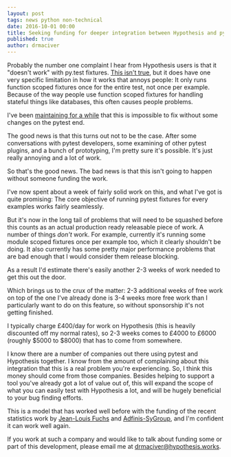 ```yaml
---
layout: post
tags: news python non-technical
date: 2016-10-01 00:00
title: Seeking funding for deeper integration between Hypothesis and pytest
published: true
author: drmaciver
---
```


Probably the number one complaint I hear from Hypothesis users is that it
"doesn't work" with py.test fixtures. [This isn't true](http://hypothesis.works/articles/hypothesis-pytest-fixtures/),
but it does have one very specific limitation in how it works that annoys people:
It only runs function scoped fixtures once for the entire test, not once per
example. Because of the way people use function scoped fixtures for handling
stateful things like databases, this often causes people problems.

I've been [maintaining for a while](https://github.com/pytest-dev/pytest/issues/916) that
this is impossible to fix without some changes on the pytest end.

The good news is that this turns out not to be the case. After some conversations with
pytest developers, some examining of other pytest plugins, and a bunch of prototyping,
I'm pretty sure it's possible. It's just really annoying and a lot of work.

So that's the good news. The bad news is that this isn't going to happen without
someone funding the work.

I've now spent about a week of fairly solid work on this, and what I've got is
quite promising: The core objective of running pytest fixtures for every examples
works fairly seamlessly.

But it's now in the long tail of problems that will need to be squashed before
this counts as an actual production ready releasable piece of work. A number of
things *don't* work. For example, currently it's running some module scoped
fixtures once per example too, which it clearly shouldn't be doing. It also
currently has some pretty major performance problems that are bad enough that
I would consider them release blocking.

As a result I'd estimate there's easily another 2-3 weeks of work needed to
get this out the door.

Which brings us to the crux of the matter: 2-3 additional weeks of free work
on top of the one I've already done is 3-4 weeks more free work than I
particularly want to do on this feature, so without sponsorship it's not
getting finished.

I typically charge £400/day for work on Hypothesis (this is heavily discounted
off my normal rates), so 2-3 weeks comes to £4000 to £6000 (roughly $5000
to $8000) that has to come from somewhere.

I know there are a number of companies out there using pytest and Hypothesis
together. I know from the amount of complaining about this integration that
this is a real problem you're experiencing. So, I think this money should
come from those companies. Besides helping to support a tool you've already
got a lot of value out of, this will expand the scope of what you can easily
test with Hypothesis a lot, and will be hugely beneficial to your bug finding
efforts.

This is a model that has worked well before with the funding of the recent
statistics work by [Jean-Louis Fuchs](https://github.com/ganwell) and
[Adfinis-SyGroup](https://www.adfinis-sygroup.ch/), and I'm confident it can
work well again.

If you work at such a company and would like to talk about funding some or
part of this development, please email me at
[drmaciver@hypothesis.works](mailto:drmaciver@hypothesis.works).
